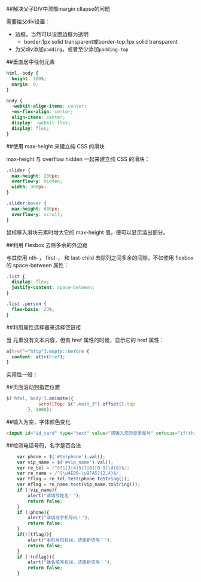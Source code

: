 ##解决父子DIV中顶部margin cllapse的问题

需要给父div设置：

* 边框，当然可以设置边框为透明
   * border:1px solid transparent或border-top:1px solid transparent
* 为父div添加`padding`，或者至少添加`padding-top`

##垂直居中任何元素
```css
html, body {
  height: 100%;
  margin: 0;
}

body {
  -webkit-align-items: center;  
  -ms-flex-align: center;  
  align-items: center;
  display: -webkit-flex;
  display: flex;
}
```

##使用 max-height 来建立纯 CSS 的滑块

max-height 与 overflow hidden 一起来建立纯 CSS 的滑块：
```css
.slider {
  max-height: 200px;
  overflow-y: hidden;
  width: 300px;
}

.slider:hover {
  max-height: 600px;
  overflow-y: scroll;
}
```
鼠标移入滑块元素时增大它的 max-height 值，便可以显示溢出部分。

##利用 Flexbox 去除多余的外边距

与其使用 nth-， first-， 和 last-child 去除列之间多余的间隙，不如使用 flexbox 的 space-between 属性：
```css
.list {
  display: flex;
  justify-content: space-between;
}

.list .person {
  flex-basis: 23%;
}
```

##利用属性选择器来选择空链接

当 <a> 元素没有文本内容，但有 href 属性的时候，显示它的 href 属性：
```css
a[href^="http"]:empty::before {
  content: attr(href);
}
```
实用性一般！

##页面滚动到指定位置

```js
$('html, body').animate({
            scrollTop: $(".main_3").offset().top
        }, 1000);
```

##输入为空，字体颜色变化

```html
<input id="id_card" type="text" value="请输入您的登录账号" onfocus="if(this.value=='请输入您的登录账号'){this.value=''};this.style.color='black';" onblur="if(this.value==''||this.value=='请输入您的登录账号'){this.value='请输入您的登录账号';this.style.color='#D9D9D9';}">
```

##检测电话号码，名字是否合法

```js
	var phone = $('#telphone').val();
    var vip_name = $('#vip_name').val();
    var re_tel = /^0?1[3|4|5|7|8][0-9]\d{8}$/;
    var re_name = /^[\u4E00-\u9FA5]{2,4}$/;
    var tflag = re_tel.test(phone.toString());
    var nflag = re_name.test(vip_name.toString());
    if (!vip_name){
        alert("请填写姓名！");
        return false;
    }
    if (!phone){
        alert("请填写手机号码！");
        return false;
    }
    if(!(tflag)){
        alert("手机号码有误，请重新填写！");
        return false;
    }
    if (!(nflag)){
        alert("姓名填写有误，请重新填写！");
        return false;
    }
```





